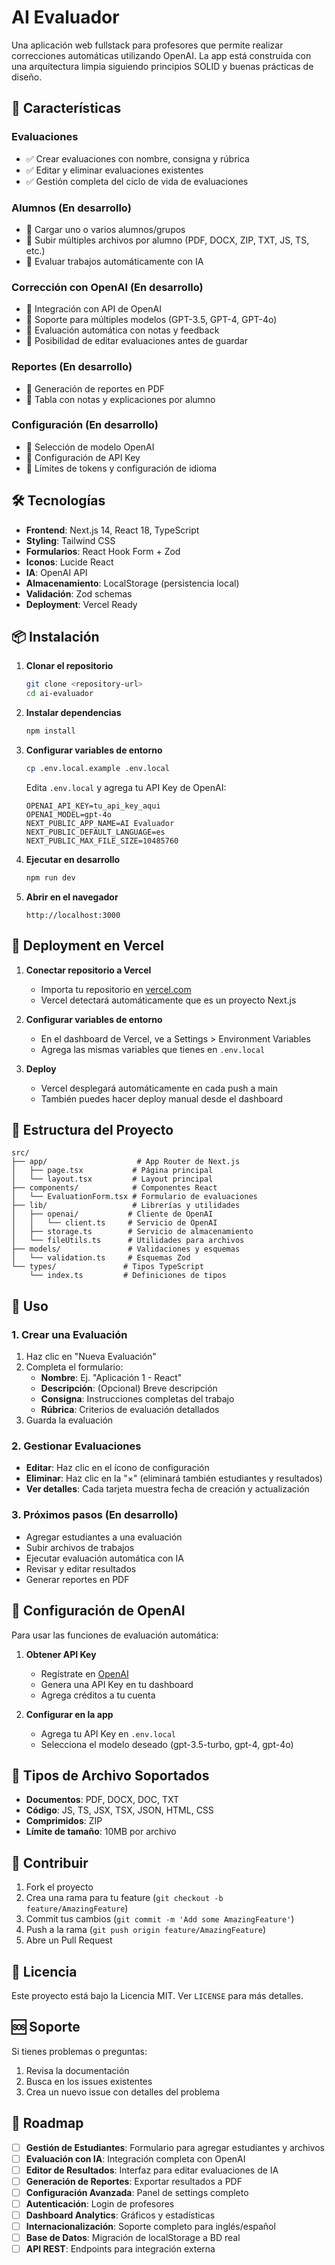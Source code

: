 # AI Evaluador

Una aplicación web fullstack para profesores que permite realizar correcciones automáticas utilizando OpenAI. La app está construida con una arquitectura limpia siguiendo principios SOLID y buenas prácticas de diseño.

## 🚀 Características

### Evaluaciones
- ✅ Crear evaluaciones con nombre, consigna y rúbrica
- ✅ Editar y eliminar evaluaciones existentes
- ✅ Gestión completa del ciclo de vida de evaluaciones

### Alumnos (En desarrollo)
- 🔄 Cargar uno o varios alumnos/grupos
- 🔄 Subir múltiples archivos por alumno (PDF, DOCX, ZIP, TXT, JS, TS, etc.)
- 🔄 Evaluar trabajos automáticamente con IA

### Corrección con OpenAI (En desarrollo)
- 🔄 Integración con API de OpenAI
- 🔄 Soporte para múltiples modelos (GPT-3.5, GPT-4, GPT-4o)
- 🔄 Evaluación automática con notas y feedback
- 🔄 Posibilidad de editar evaluaciones antes de guardar

### Reportes (En desarrollo)
- 🔄 Generación de reportes en PDF
- 🔄 Tabla con notas y explicaciones por alumno

### Configuración (En desarrollo)
- 🔄 Selección de modelo OpenAI
- 🔄 Configuración de API Key
- 🔄 Límites de tokens y configuración de idioma

## 🛠️ Tecnologías

- **Frontend**: Next.js 14, React 18, TypeScript
- **Styling**: Tailwind CSS
- **Formularios**: React Hook Form + Zod
- **Iconos**: Lucide React
- **IA**: OpenAI API
- **Almacenamiento**: LocalStorage (persistencia local)
- **Validación**: Zod schemas
- **Deployment**: Vercel Ready

## 📦 Instalación

1. **Clonar el repositorio**
   ```bash
   git clone <repository-url>
   cd ai-evaluador
   ```

2. **Instalar dependencias**
   ```bash
   npm install
   ```

3. **Configurar variables de entorno**
   ```bash
   cp .env.local.example .env.local
   ```
   
   Edita `.env.local` y agrega tu API Key de OpenAI:
   ```env
   OPENAI_API_KEY=tu_api_key_aqui
   OPENAI_MODEL=gpt-4o
   NEXT_PUBLIC_APP_NAME=AI Evaluador
   NEXT_PUBLIC_DEFAULT_LANGUAGE=es
   NEXT_PUBLIC_MAX_FILE_SIZE=10485760
   ```

4. **Ejecutar en desarrollo**
   ```bash
   npm run dev
   ```

5. **Abrir en el navegador**
   ```
   http://localhost:3000
   ```

## 🚀 Deployment en Vercel

1. **Conectar repositorio a Vercel**
   - Importa tu repositorio en [vercel.com](https://vercel.com)
   - Vercel detectará automáticamente que es un proyecto Next.js

2. **Configurar variables de entorno**
   - En el dashboard de Vercel, ve a Settings > Environment Variables
   - Agrega las mismas variables que tienes en `.env.local`

3. **Deploy**
   - Vercel desplegará automáticamente en cada push a main
   - También puedes hacer deploy manual desde el dashboard

## 📁 Estructura del Proyecto

```
src/
├── app/                    # App Router de Next.js
│   ├── page.tsx           # Página principal
│   └── layout.tsx         # Layout principal
├── components/            # Componentes React
│   └── EvaluationForm.tsx # Formulario de evaluaciones
├── lib/                   # Librerías y utilidades
│   ├── openai/           # Cliente de OpenAI
│   │   └── client.ts     # Servicio de OpenAI
│   ├── storage.ts        # Servicio de almacenamiento
│   └── fileUtils.ts      # Utilidades para archivos
├── models/               # Validaciones y esquemas
│   └── validation.ts     # Esquemas Zod
└── types/               # Tipos TypeScript
    └── index.ts         # Definiciones de tipos
```

## 🎯 Uso

### 1. Crear una Evaluación
1. Haz clic en "Nueva Evaluación"
2. Completa el formulario:
   - **Nombre**: Ej. "Aplicación 1 - React"
   - **Descripción**: (Opcional) Breve descripción
   - **Consigna**: Instrucciones completas del trabajo
   - **Rúbrica**: Criterios de evaluación detallados
3. Guarda la evaluación

### 2. Gestionar Evaluaciones
- **Editar**: Haz clic en el ícono de configuración
- **Eliminar**: Haz clic en la "×" (eliminará también estudiantes y resultados)
- **Ver detalles**: Cada tarjeta muestra fecha de creación y actualización

### 3. Próximos pasos (En desarrollo)
- Agregar estudiantes a una evaluación
- Subir archivos de trabajos
- Ejecutar evaluación automática con IA
- Revisar y editar resultados
- Generar reportes en PDF

## 🔧 Configuración de OpenAI

Para usar las funciones de evaluación automática:

1. **Obtener API Key**
   - Regístrate en [OpenAI](https://platform.openai.com)
   - Genera una API Key en tu dashboard
   - Agrega créditos a tu cuenta

2. **Configurar en la app**
   - Agrega tu API Key en `.env.local`
   - Selecciona el modelo deseado (gpt-3.5-turbo, gpt-4, gpt-4o)

## 📝 Tipos de Archivo Soportados

- **Documentos**: PDF, DOCX, DOC, TXT
- **Código**: JS, TS, JSX, TSX, JSON, HTML, CSS
- **Comprimidos**: ZIP
- **Límite de tamaño**: 10MB por archivo

## 🤝 Contribuir

1. Fork el proyecto
2. Crea una rama para tu feature (`git checkout -b feature/AmazingFeature`)
3. Commit tus cambios (`git commit -m 'Add some AmazingFeature'`)
4. Push a la rama (`git push origin feature/AmazingFeature`)
5. Abre un Pull Request

## 📄 Licencia

Este proyecto está bajo la Licencia MIT. Ver `LICENSE` para más detalles.

## 🆘 Soporte

Si tienes problemas o preguntas:

1. Revisa la documentación
2. Busca en los issues existentes
3. Crea un nuevo issue con detalles del problema

## 🔮 Roadmap

- [ ] **Gestión de Estudiantes**: Formulario para agregar estudiantes y archivos
- [ ] **Evaluación con IA**: Integración completa con OpenAI
- [ ] **Editor de Resultados**: Interfaz para editar evaluaciones de IA
- [ ] **Generación de Reportes**: Exportar resultados a PDF
- [ ] **Configuración Avanzada**: Panel de settings completo
- [ ] **Autenticación**: Login de profesores
- [ ] **Dashboard Analytics**: Gráficos y estadísticas
- [ ] **Internacionalización**: Soporte completo para inglés/español
- [ ] **Base de Datos**: Migración de localStorage a BD real
- [ ] **API REST**: Endpoints para integración externa
